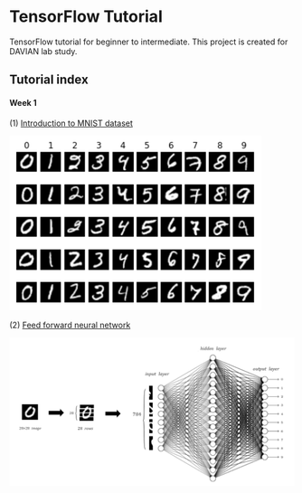 # TensorFlow Tutorial
TensorFlow tutorial for beginner to intermediate. This project is created for DAVIAN lab study. 

## Tutorial index
#### Week 1 
(1) [Introduction to MNIST dataset](https://github.com/yunjey/tensorflow-tutorial/blob/master/week1/3.%20feed_forward_neural_network.ipynb)

![alt tag](jpg/mnist_dataset.jpg) 

(2) [Feed forward neural network](https://github.com/yunjey/tensorflow-tutorial/blob/master/week1/1.%20mnist_data_introduction.ipynb)

![alt tag](jpg/mnist_example.jpg)
